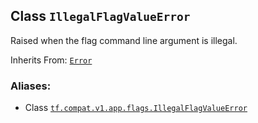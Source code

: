 ## Class `IllegalFlagValueError`

Raised when the flag command line argument is illegal.

Inherits From:
[`Error`](https://tensorflow.google.cn/api_docs/python/tf/compat/v1/flags/Error)

### Aliases:

  * Class [`tf.compat.v1.app.flags.IllegalFlagValueError`](/api_docs/python/tf/compat/v1/flags/IllegalFlagValueError)

